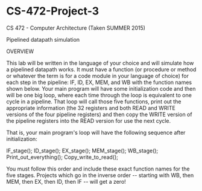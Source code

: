 # CS-472-Project-3
CS 472 - Computer Architecture (Taken SUMMER 2015)

Pipelined datapath simulation

OVERVIEW

This lab will be written in the language of your choice and will simulate how a pipelined datapath works. It must have a function (or procedure or method or whatever the term is for a code module in your language of choice) for each step in the pipeline: IF, ID, EX, MEM, and WB with the function names shown below. Your main program will have some initialization code and then will be one big loop, where each time through the loop is equivalent to one cycle in a pipeline.  That loop will call those five functions, print out the appropriate information (the 32 registers and both READ and WRITE versions of the four pipeline registers) and then copy the WRITE version of the pipeline registers into the READ version for use the next cycle.  

That is, your main program's loop will have the following sequence after initialization:

IF_stage();
ID_stage();
EX_stage();
MEM_stage();
WB_stage();
Print_out_everything();
Copy_write_to_read();

You must follow this order and include these exact function names for the five stages.  Projects which go in the inverse order -- starting with WB, then MEM, then EX, then ID, then IF -- will get a zero!
